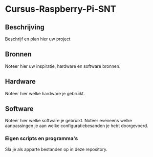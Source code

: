 # Cursus-Raspberry-Pi-SNT
## Beschrijving
Beschrijf en plan hier uw project
## Bronnen
Noteer hier uw inspiratie, hardware en software bronnen.
## Hardware
Noteer hier welke hardware je gebruikt.
## Software
Noteer hier welke software je gebruikt.
Noteer eveneens welke aanpassingen je aan welke configuratiebesanden je hebt doorgevoerd.
### Eigen scripts en programma's
Sla je als apparte bestanden op in deze repository.
